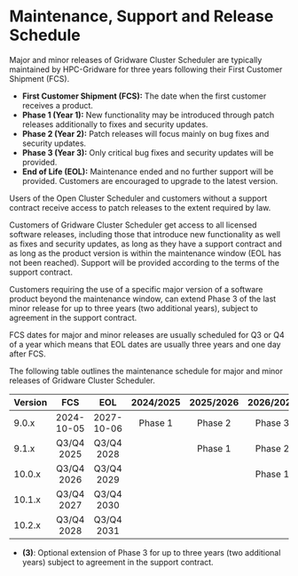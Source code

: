 # Maintenance, Support and Release Schedule

Major and minor releases of Gridware Cluster Scheduler are typically maintained by HPC-Gridware for three years following their First Customer Shipment (FCS).

- **First Customer Shipment (FCS):** 
  The date when the first customer receives a product.
- **Phase 1 (Year 1):** 
  New functionality may be introduced through patch releases additionally to fixes and security updates.
- **Phase 2 (Year 2):** 
  Patch releases will focus mainly on bug fixes and security updates.
- **Phase 3 (Year 3):** 
  Only critical bug fixes and security updates will be provided.
- **End of Life (EOL):** 
  Maintenance ended and no further support will be provided. Customers are encouraged to upgrade to the latest version.

Users of the Open Cluster Scheduler and customers without a support contract receive access to patch releases to the extent required by law.

Customers of Gridware Cluster Scheduler get access to all licensed software releases, including those that introduce new functionality as well as fixes and security updates, as long as they have a support contract and as long as the product version is within the maintenance window (EOL has not been reached). Support will be provided according to the terms of the support contract.

Customers requiring the use of a specific major version of a software product beyond the maintenance window, can extend Phase 3 of the last minor release for up to three years (two additional years), subject to agreement in the support contract.

FCS dates for major and minor releases are usually scheduled for Q3 or Q4 of a year which means that EOL dates are usually three years and one day after FCS.

The following table outlines the maintenance schedule for major and minor releases of Gridware Cluster Scheduler. 

| Version |    FCS     |    EOL     | 2024/2025 | 2025/2026 | 2026/2027 | 2027/2028 | 2028/2029 | 2029/2030 | ... |
|:--------|:----------:|:----------:|:---------:|:---------:|:---------:|:---------:|:---------:|:---------:|:---:|
| 9.0.x   | 2024-10-05 | 2027-10-06 |  Phase 1  |  Phase 2  |  Phase 3  |           |           |           |     |
| 9.1.x   | Q3/Q4 2025 | Q3/Q4 2028 |           |  Phase 1  |  Phase 2  |  Phase 3  |    (3)    |    (3)    |     |
| 10.0.x  | Q3/Q4 2026 | Q3/Q4 2029 |           |           |  Phase 1  |  Phase 2  |  Phase 3  |           |     |
| 10.1.x  | Q3/Q4 2027 | Q3/Q4 2030 |           |           |           |  Phase 1  |  Phase 2  |  Phase 3  |     |
| 10.2.x  | Q3/Q4 2028 | Q3/Q4 2031 |           |           |           |           |  Phase 1  |  Phase 2  | ... |

* **(3)**: Optional extension of Phase 3 for up to three years (two additional years) subject to agreement in the support contract.

[//]: # (Eeach file has to end with two emty lines)

